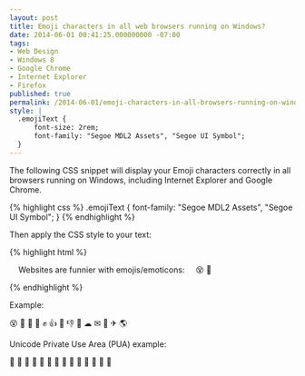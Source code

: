 ```yaml
---
layout: post
title: Emoji characters in all web browsers running on Windows?
date: 2014-06-01 00:41:25.000000000 -07:00
tags:
- Web Design
- Windows 8
- Google Chrome
- Internet Explorer
- Firefox
published: true
permalink: /2014-06-01/emoji-characters-in-all-browsers-running-on-windows
style: |
  .emojiText {
      font-size: 2rem;
      font-family: "Segoe MDL2 Assets", "Segoe UI Symbol";
  }
---
```

The following CSS snippet will display your Emoji characters correctly in all browsers running on Windows, including Internet Explorer and Google Chrome.


{% highlight css %}
.emojiText {
    font-family: "Segoe MDL2 Assets", "Segoe UI Symbol";
}
{% endhighlight %}


Then apply the CSS style to your text:


{% highlight html %}
<p>
    Websites are funnier with emojis/emoticons:
    <span class="emojiText">&#128565; &#128126;</span>
</p>
{% endhighlight %}


Example:


<span class="emojiText">
    <span title="dizzy face">&#128565;</span>
    <span title="alien monster">&#128126;</span>
    <span title="octopus">&#x1F419;</span>
    <span title="cookie">&#x1F36A;</span>
    <span title="fist">&#x270A;</span>
    <span title="thumbs up">&#x1F44D;</span>
    <span title="turtle">&#x1F422;</span>
    <span title="thumbs down">&#x1F44E;</span>
    <span title="triangular flag on post">&#x1F6A9;</span>
    <span title="cloud">&#x2601;</span>
    <span title="envelope">&#x2709;</span>
    <span title="hammer">&#x1F528;</span>
    <span title="airplane">&#x2708;</span>
    <span title="earth americas">&#x1F30E;</span>
</span>

Unicode Private Use Area (PUA) example:

<span class="emojiText">
    <span title="camera">&#xE722;</span>
    <span title="comment">&#xE90A;</span>
    <span title="contact">&#xE77B;</span>
    <span title="copy">&#xE8C8;</span>
    <span title="save">&#xE74E;</span>
    <span title="like">&#xE8E1;</span>
    <span title="delete">&#xE74D;</span>
    <span title="dislike">&#xE8E0;</span>
    <span title="flag">&#xE7C1;</span>
    <span title="cloud">&#xE753;</span>
    <span title="mail">&#xE715;</span>
    <span title="repair">&#xE90F;</span>
    <span title="settings">&#xE713;</span>
    <span title="world">&#xE909;</span>
</span>
